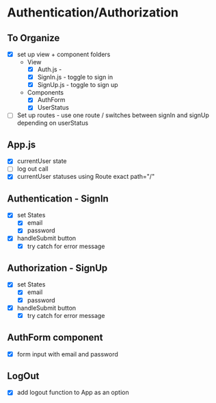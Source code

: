 # Authentication/Authorization

## To Organize

- [x] set up view + component folders
  - View
    - [x] Auth.js -
    - [x] SignIn.js - toggle to sign in
    - [x] SignUp.js - toggle to sign up
  - Components
    - [x] AuthForm
    - [x] UserStatus
- [ ] Set up routes - use one route / switches between signIn and signUp depending on userStatus

## App.js

- [x] currentUser state
- [ ] log out call
- [x] currentUser statuses using Route exact path="/"

## Authentication - SignIn

- [x] set States
  - [x] email
  - [x] password
- [x] handleSubmit button
  - [x] try catch for error message

## Authorization - SignUp

- [x] set States
  - [x] email
  - [x] password
- [x] handleSubmit button
  - [x] try catch for error message

## AuthForm component

- [x] form input with email and password

## LogOut

- [x] add logout function to App as an option

